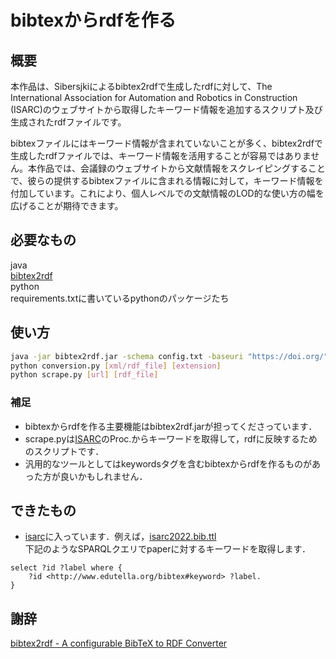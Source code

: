 # bibtexからrdfを作る

## 概要
本作品は、Sibersjkiによるbibtex2rdfで生成したrdfに対して、The International Association for Automation and Robotics in Construction (ISARC)のウェブサイトから取得したキーワード情報を追加するスクリプト及び生成されたrdfファイルです。  

bibtexファイルにはキーワード情報が含まれていないことが多く、bibtex2rdfで生成したrdfファイルでは、キーワード情報を活用することが容易ではありません。本作品では、会議録のウェブサイトから文献情報をスクレイピングすることで、彼らの提供するbibtexファイルに含まれる情報に対して，キーワード情報を付加しています。これにより、個人レベルでの文献情報のLOD的な使い方の幅を広げることが期待できます。  

## 必要なもの
java  
[bibtex2rdf](http://bibtex2rdf.sourceforge.net/)  
python  
requirements.txtに書いているpythonのパッケージたち  

## 使い方

```bash
java -jar bibtex2rdf.jar -schema config.txt -baseuri "https://doi.org/" -enc UTF-8 [bibtex_file] [output_rdf_file]
python conversion.py [xml/rdf_file] [extension]
python scrape.py [url] [rdf_file]
```

### 補足
- bibtexからrdfを作る主要機能はbibtex2rdf.jarが担ってくださっています．
- scrape.pyは[ISARC](https://www.iaarc.org/publications/search.php?series=1&query=&publication=0)のProc.からキーワードを取得して，rdfに反映するためのスクリプトです．
- 汎用的なツールとしてはkeywordsタグを含むbibtexからrdfを作るものがあった方が良いかもしれません．

## できたもの
- [isarc](https://github.com/s246wv/ISARC-bibtex-rdf/tree/main/isarc)に入っています．例えば，[isarc2022.bib.ttl](https://github.com/s246wv/ISARC-bibtex-rdf/blob/main/isarc/2022/isarc2022.bib.ttl)  
下記のようなSPARQLクエリでpaperに対するキーワードを取得します．
```sparql
select ?id ?label where {
    ?id <http://www.edutella.org/bibtex#keyword> ?label. 
}
```

## 謝辞
[bibtex2rdf - A configurable BibTeX to RDF Converter](http://bibtex2rdf.sourceforge.net/)  

